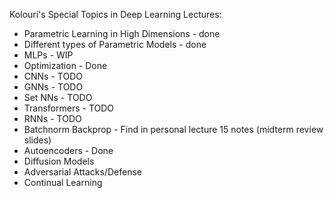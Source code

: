 
Kolouri's Special Topics in Deep Learning Lectures: 
- Parametric Learning in High Dimensions - done
- Different types of Parametric Models - done
- MLPs - WIP
- Optimization - Done
- CNNs - TODO
- GNNs - TODO
- Set NNs - TODO
- Transformers - TODO
- RNNs - TODO
- Batchnorm Backprop - Find in personal lecture 15 notes (midterm review slides)
- Autoencoders - Done
- Diffusion Models 
- Adversarial Attacks/Defense
- Continual Learning

